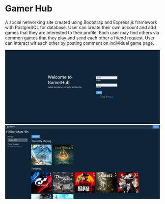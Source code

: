 # Gamer Hub
A social networking site created using Bootstrap and Express.js framework with PostgreSQL for database. User can create their own account and add games that they are interested to their profile. Each user may find others via common games that they play and send each other a friend request. User can interact wit each other by posting comment on individual game page.


![Alt text](./public/screenshot/Screenshot%202022-06-03%20082702.png "Optional title")
![Alt text](./public/screenshot/Screenshot%202022-06-03%20082735.png "Optional title")

